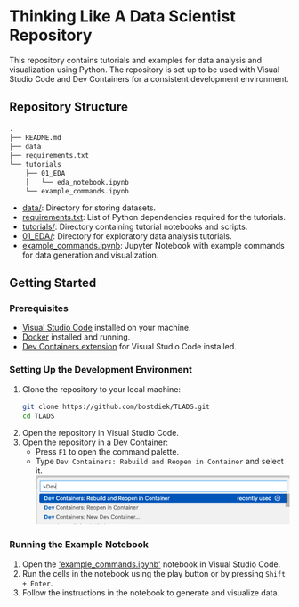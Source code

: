 # Thinking Like A Data Scientist Repository

This repository contains tutorials and examples for data analysis and visualization using Python. The repository is set up to be used with Visual Studio Code and Dev Containers for a consistent development environment.

## Repository Structure

```text
.
├── README.md
├── data
├── requirements.txt
└── tutorials
    ├── 01_EDA
    │   └── eda_notebook.ipynb
    └── example_commands.ipynb
```

- [data/](./data/): Directory for storing datasets.
- [requirements.txt](./requirements.txt): List of Python dependencies required for the tutorials.
- [tutorials/](./tutorials/): Directory containing tutorial notebooks and scripts.
- [01_EDA/](./tutorials/01_EDA/): Directory for exploratory data analysis tutorials.
- [example_commands.ipynb](/tutorials/example_commands.ipynb): Jupyter Notebook with example commands for data generation and visualization.

## Getting Started

### Prerequisites
- [Visual Studio Code](https://code.visualstudio.com/) installed on your machine.
- [Docker](https://www.docker.com/) installed and running.
- [Dev Containers extension](https://marketplace.visualstudio.com/items?itemName=ms-vscode-remote.remote-containers) for Visual Studio Code installed.

### Setting Up the Development Environment
1. Clone the repository to your local machine:
   ```bash
   git clone https://github.com/bostdiek/TLADS.git
   cd TLADS
   ```
2. Open the repository in Visual Studio Code.
3. Open the repository in a Dev Container:
   - Press `F1` to open the command palette.
   - Type `Dev Containers: Rebuild and Reopen in Container` and select it.
        ![Dev Containers](./assets/dev_container_setup.png)

### Running the Example Notebook
1. Open the ['example_commands.ipynb'](./tutorials/example_commands.ipynb) notebook in Visual Studio Code.
2. Run the cells in the notebook using the play button or by pressing `Shift + Enter`.
3. Follow the instructions in the notebook to generate and visualize data.

